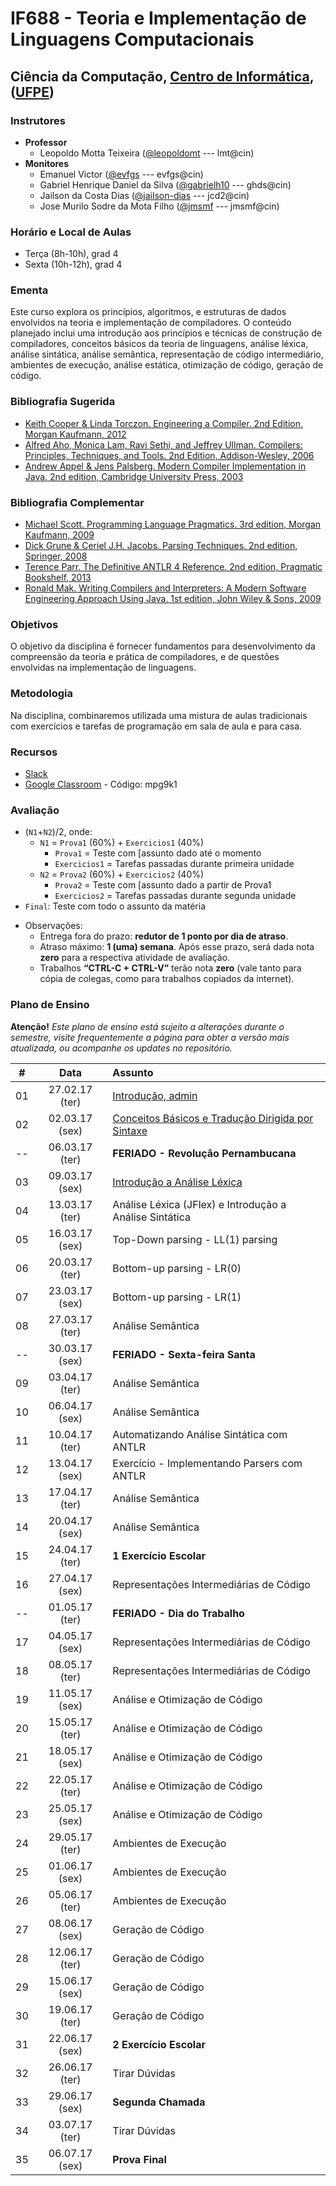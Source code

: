 # IF688 - Teoria e Implementação de Linguagens Computacionais

## Ciência da Computação, [Centro de Informática](http://www.cin.ufpe.br), ([UFPE](http://www.ufpe.br))

### Instrutores

* **Professor** 
  * Leopoldo Motta Teixeira ([@leopoldomt](https://github.com/leopoldomt) --- lmt@cin)
* **Monitores** 
  * Emanuel Victor ([@evfgs](https://github.com/evfgs) --- evfgs@cin)
  * Gabriel Henrique Daniel da Silva ([@gabrielh10](https://github.com/gabrielh10) --- ghds@cin)
  * Jailson da Costa Dias ([@jailson-dias](https://github.com/jailson-dias) --- jcd2@cin)
  * Jose Murilo Sodre da Mota Filho ([@jmsmf](https://github.com/jmsmf) --- jmsmf@cin)
  
### Horário e Local de Aulas

* Terça (8h-10h), grad 4
* Sexta (10h-12h), grad 4

### Ementa

Este curso explora os princípios, algoritmos, e estruturas de dados envolvidos na teoria e implementação de compiladores. 
O conteúdo planejado inclui uma introdução aos princípios e técnicas de construção de compiladores, conceitos básicos da teoria de linguagens, análise léxica, análise sintática, análise semântica, representação de código intermediário, ambientes de execução, análise estática, otimização de código, geração de código.

### Bibliografia Sugerida

- [Keith Cooper & Linda Torczon. Engineering a Compiler. 2nd Edition, Morgan Kaufmann, 2012](https://www.elsevier.com/books/engineering-a-compiler/cooper/978-0-12-088478-0)
- [Alfred Aho, Monica Lam, Ravi Sethi, and Jeffrey Ullman. Compilers: Principles, Techniques, and Tools. 2nd Edition, Addison-Wesley, 2006](http://dragonbook.stanford.edu)
- [Andrew Appel & Jens Palsberg. Modern Compiler Implementation in Java. 2nd edition, Cambridge University Press, 2003](https://www.cs.princeton.edu/~appel/modern/java/)

### Bibliografia Complementar
- [Michael Scott. Programming Language Pragmatics. 3rd edition, Morgan Kaufmann, 2009](https://www.cs.rochester.edu/u/scott/pragmatics/3e/)
- [Dick Grune & Ceriel J.H. Jacobs. Parsing Techniques. 2nd edition, Springer, 2008](https://dickgrune.com/Books/PTAPG_2nd_Edition/)
- [Terence Parr. The Definitive ANTLR 4 Reference. 2nd edition, Pragmatic Bookshelf, 2013](https://pragprog.com/book/tpantlr2/the-definitive-antlr-4-reference)
- [Ronald Mak. Writing Compilers and Interpreters: A Modern Software Engineering Approach Using Java. 1st edition, John Wiley & Sons, 2009](http://www.wiley.com/WileyCDA/WileyTitle/productCd-0470177071.html)

### Objetivos

O objetivo da disciplina é fornecer fundamentos para desenvolvimento da compreensão da teoria e prática de compiladores, e de questões envolvidas na implementação de linguagens.

### Metodologia

Na disciplina, combinaremos utilizada uma mistura de aulas tradicionais com exercícios e tarefas de programação em sala de aula e para casa. 

### Recursos

- [Slack](http://if688.slack.com)
- [Google Classroom](http://classroom.google.com) - Código: mpg9k1

### Avaliação

* (`N1`+`N2`)/2, onde:
  * `N1` = `Prova1` (60%) + `Exercicios1` (40%)
    * `Prova1` = Teste com [assunto dado até o momento
    * `Exercicios1` = Tarefas passadas durante primeira unidade
  * `N2` = `Prova2` (60%) + `Exercicios2` (40%)
    * `Prova2` = Teste com [assunto dado a partir de Prova1 
    * `Exercicios2` = Tarefas passadas durante segunda unidade
* `Final`: Teste com todo o assunto da matéria

- Observações:
  - Entrega fora do prazo: **redutor de 1 ponto por dia de atraso**. 
  - Atraso máximo: **1 (uma) semana**. Após esse prazo, será dada nota **zero** para a respectiva atividade de avaliação.
  - Trabalhos **“CTRL-C + CTRL-V”** terão nota **zero** (vale tanto para cópia de colegas, como para trabalhos copiados da internet).

### Plano de Ensino

**Atenção!** 
*Este plano de ensino está sujeito a alterações durante o semestre, visite frequentemente a página para obter a versão mais atualizada, ou acompanhe os updates no repositório.*

| # | Data | Assunto |
|:---:|:----:|:----------------------|
| 01 | 27.02.17 (ter) | [Introdução, admin](2018.1/2018-02-27.md) |
| 02 | 02.03.17 (sex) | [Conceitos Básicos e Tradução Dirigida por Sintaxe](2018.1/2018-03-02.md) |
| -- | 06.03.17 (ter) | **FERIADO - Revolução Pernambucana** |
| 03 | 09.03.17 (sex) | [Introdução a Análise Léxica](2018.1/2018-03-09.md) |
| 04 | 13.03.17 (ter) | Análise Léxica (JFlex) e Introdução a Análise Sintática |
| 05 | 16.03.17 (sex) | Top-Down parsing - LL(1) parsing |
| 06 | 20.03.17 (ter) | Bottom-up parsing - LR(0) |
| 07 | 23.03.17 (sex) | Bottom-up parsing - LR(1) |
| 08 | 27.03.17 (ter) | Análise Semântica |
| -- | 30.03.17 (sex) | **FERIADO - Sexta-feira Santa** |
| 09 | 03.04.17 (ter) | Análise Semântica |
| 10 | 06.04.17 (sex) | Análise Semântica |
| 11 | 10.04.17 (ter) | Automatizando Análise Sintática com ANTLR |
| 12 | 13.04.17 (sex) | Exercício - Implementando Parsers com ANTLR |
| 13 | 17.04.17 (ter) | Análise Semântica |
| 14 | 20.04.17 (sex) | Análise Semântica |
| 15 | 24.04.17 (ter) | **1 Exercício Escolar** |
| 16 | 27.04.17 (sex) | Representações Intermediárias de Código |
| -- | 01.05.17 (ter) | **FERIADO - Dia do Trabalho** |
| 17 | 04.05.17 (sex) | Representações Intermediárias de Código |
| 18 | 08.05.17 (ter) | Representações Intermediárias de Código |
| 19 | 11.05.17 (sex) | Análise e Otimização de Código |
| 20 | 15.05.17 (ter) | Análise e Otimização de Código |
| 21 | 18.05.17 (sex) | Análise e Otimização de Código |
| 22 | 22.05.17 (ter) | Análise e Otimização de Código |
| 23 | 25.05.17 (sex) | Análise e Otimização de Código |
| 24 | 29.05.17 (ter) | Ambientes de Execução |
| 25 | 01.06.17 (sex) | Ambientes de Execução |
| 26 | 05.06.17 (ter) | Ambientes de Execução |
| 27 | 08.06.17 (sex) | Geração de Código |
| 28 | 12.06.17 (ter) | Geração de Código |
| 29 | 15.06.17 (sex) | Geração de Código |
| 30 | 19.06.17 (ter) | Geração de Código |
| 31 | 22.06.17 (sex) | **2 Exercício Escolar**  |
| 32 | 26.06.17 (ter) | Tirar Dúvidas |
| 33 | 29.06.17 (sex) | **Segunda Chamada** |
| 34 | 03.07.17 (ter) | Tirar Dúvidas |
| 35 | 06.07.17 (sex) | **Prova Final**  |
